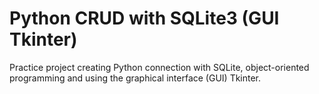 # Python CRUD with SQLite3 (GUI Tkinter)

Practice project creating Python connection with SQLite, object-oriented programming and using the graphical interface (GUI) Tkinter.


